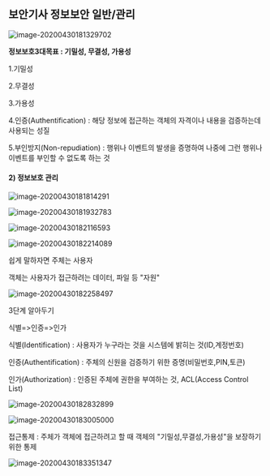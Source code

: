 ## 보안기사 정보보안 일반/관리

![image-20200430181329702](C:\Users\KAUstar\AppData\Roaming\Typora\typora-user-images\image-20200430181329702.png)





**정보보호3대목표 : 기밀성, 무결성, 가용성**



1.기밀성

2.무결성

3.가용성

4.인증(Authentification) : 해당 정보에 접근하는 객체의 자격이나 내용을 검증하는데 사용되는 성질

5.부인방지(Non-repudiation) : 행위나 이벤트의 발생을 증명하여 나중에 그런 행위나 이벤트를 부인할 수 없도록 하는 것



#### 2) 정보보호 관리

 ![image-20200430181814291](C:\Users\KAUstar\AppData\Roaming\Typora\typora-user-images\image-20200430181814291.png)

![image-20200430181932783](C:\Users\KAUstar\AppData\Roaming\Typora\typora-user-images\image-20200430181932783.png)

![image-20200430182116593](C:\Users\KAUstar\AppData\Roaming\Typora\typora-user-images\image-20200430182116593.png)

![image-20200430182214089](C:\Users\KAUstar\AppData\Roaming\Typora\typora-user-images\image-20200430182214089.png)

쉽게 말하자면 주체는 사용자

객체는 사용자가 접근하려는 데이터, 파일 등 "자원"

![image-20200430182258497](C:\Users\KAUstar\AppData\Roaming\Typora\typora-user-images\image-20200430182258497.png)

3단계 알아두기

식별=>인증=>인가



식별(Identification) : 사용자가 누구라는 것을 시스템에 밝히는 것(ID,계정번호)

인증(Authentification) : 주체의 신원을 검증하기 위한 증명(비밀번호,PIN,토큰)

인가(Authorization) : 인증된 주체에 권한을 부여하는 것, ACL(Access Control List)

![image-20200430182832899](C:\Users\KAUstar\AppData\Roaming\Typora\typora-user-images\image-20200430182832899.png)

![image-20200430183005000](C:\Users\KAUstar\AppData\Roaming\Typora\typora-user-images\image-20200430183005000.png)

접근통제 : 주체가 객체에 접근하려고 할 때 객체의 "기밀성,무결성,가용성"을 보장하기 위한 통제

 

![image-20200430183351347](C:\Users\KAUstar\AppData\Roaming\Typora\typora-user-images\image-20200430183351347.png)